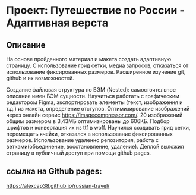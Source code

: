 # Проект: Путешествие по России - Адаптивная верста

## Описание
На основе пройденного материал и макета создать адаптивную страницу. С использование грид сетки, медиа запросов, отказаться от использование фиксированных размеров. Расширенное изучение git, github и их возможностей. 

Создание файловая структура по БЭМ (Nested): самостоятельное описание имен БЭМ сущности.
Научиться работать с графическим редактором Figma, экспортировать элементы (текст, изображения и т.д.) из макета, определение отступов. Оптимизирование изображений через онлайн сервис https://imagecompressor.com/. 20 изображений общим размером в 3,43МБ оптимизированы до 606КБ.
Подбор шрифтов и конвертация их из ttf в woff. Научился создавать грид сетки, перемещать ячейки, отказался в использование фиксированных размеров. Использование удаленно репозитория, работа с ветками(объединение, восстановление, удаление). Деплой выложил страницу в публичный доступ при помощи github pages. 

## ссылка на Github pages:

https://alexcap38.github.io/russian-travel/